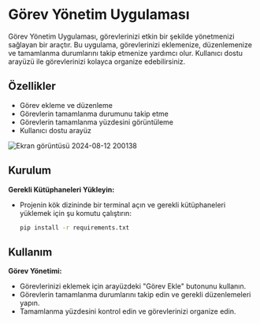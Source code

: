 # Görev Yönetim Uygulaması

Görev Yönetim Uygulaması, görevlerinizi etkin bir şekilde yönetmenizi sağlayan bir araçtır. Bu uygulama, görevlerinizi eklemenize, düzenlemenize ve tamamlanma durumlarını takip etmenize yardımcı olur. Kullanıcı dostu arayüzü ile görevlerinizi kolayca organize edebilirsiniz.

## Özellikler

- Görev ekleme ve düzenleme
- Görevlerin tamamlanma durumunu takip etme
- Görevlerin tamamlanma yüzdesini görüntüleme
- Kullanıcı dostu arayüz

![Ekran görüntüsü 2024-08-12 200138](https://github.com/user-attachments/assets/4deb3679-af05-43bd-85b1-fa1b232846d4)

## Kurulum

 **Gerekli Kütüphaneleri Yükleyin:**
   - Projenin kök dizininde bir terminal açın ve gerekli kütüphaneleri yüklemek için şu komutu çalıştırın:
     ```bash
     pip install -r requirements.txt
     ```
## Kullanım

 **Görev Yönetimi:**
   - Görevlerinizi eklemek için arayüzdeki "Görev Ekle" butonunu kullanın.
   - Görevlerin tamamlanma durumlarını takip edin ve gerekli düzenlemeleri yapın.
   - Tamamlanma yüzdesini kontrol edin ve görevlerinizi organize edin.
